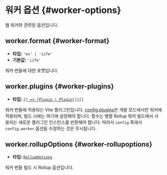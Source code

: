 # 워커 옵션 {#worker-options}

웹 워커와 관련된 옵션입니다.

## worker.format {#worker-format}

- **타입:** `'es' | 'iife'`
- **기본값:** `'iife'`

워커 번들에 대한 포맷입니다.

## worker.plugins {#worker-plugins}

- **타입:** [`() => (Plugin | Plugin[])[]`](./shared-options#plugins)

워커 번들에 적용되는 Vite 플러그인입니다. [config.plugins](./shared-options#plugins)은 개발 모드에서만 워커에 적용되며, 빌드 시에는 여기에 설정해야 합니다.
함수는 병렬 Rollup 워커 빌드에서 사용되는 새로운 플러그인 인스턴스를 반환해야 합니다. 따라서 `config` 훅에서 `config.worker` 옵션을 수정하는 것은 무시됩니다.

## worker.rollupOptions {#worker-rollupoptions}

- **타입:** [`RollupOptions`](https://rollupjs.org/configuration-options/)

워커 번들 빌드 시 Rollup 옵션입니다.